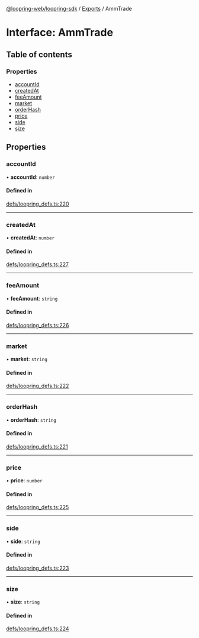 [@loopring-web/loopring-sdk](../README.md) / [Exports](../modules.md) / AmmTrade

# Interface: AmmTrade

## Table of contents

### Properties

- [accountId](AmmTrade.md#accountid)
- [createdAt](AmmTrade.md#createdat)
- [feeAmount](AmmTrade.md#feeamount)
- [market](AmmTrade.md#market)
- [orderHash](AmmTrade.md#orderhash)
- [price](AmmTrade.md#price)
- [side](AmmTrade.md#side)
- [size](AmmTrade.md#size)

## Properties

### accountId

• **accountId**: `number`

#### Defined in

[defs/loopring_defs.ts:220](https://github.com/Loopring/loopring_sdk/blob/1830d54/src/defs/loopring_defs.ts#L220)

___

### createdAt

• **createdAt**: `number`

#### Defined in

[defs/loopring_defs.ts:227](https://github.com/Loopring/loopring_sdk/blob/1830d54/src/defs/loopring_defs.ts#L227)

___

### feeAmount

• **feeAmount**: `string`

#### Defined in

[defs/loopring_defs.ts:226](https://github.com/Loopring/loopring_sdk/blob/1830d54/src/defs/loopring_defs.ts#L226)

___

### market

• **market**: `string`

#### Defined in

[defs/loopring_defs.ts:222](https://github.com/Loopring/loopring_sdk/blob/1830d54/src/defs/loopring_defs.ts#L222)

___

### orderHash

• **orderHash**: `string`

#### Defined in

[defs/loopring_defs.ts:221](https://github.com/Loopring/loopring_sdk/blob/1830d54/src/defs/loopring_defs.ts#L221)

___

### price

• **price**: `number`

#### Defined in

[defs/loopring_defs.ts:225](https://github.com/Loopring/loopring_sdk/blob/1830d54/src/defs/loopring_defs.ts#L225)

___

### side

• **side**: `string`

#### Defined in

[defs/loopring_defs.ts:223](https://github.com/Loopring/loopring_sdk/blob/1830d54/src/defs/loopring_defs.ts#L223)

___

### size

• **size**: `string`

#### Defined in

[defs/loopring_defs.ts:224](https://github.com/Loopring/loopring_sdk/blob/1830d54/src/defs/loopring_defs.ts#L224)
